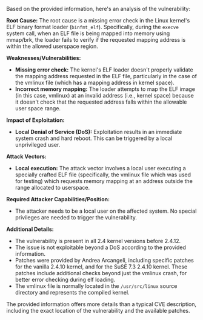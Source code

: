 Based on the provided information, here's an analysis of the vulnerability:

**Root Cause:**
The root cause is a missing error check in the Linux kernel's ELF binary format loader (`binfmt_elf`). Specifically, during the `execve` system call, when an ELF file is being mapped into memory using mmap/brk, the loader fails to verify if the requested mapping address is within the allowed userspace region.

**Weaknesses/Vulnerabilities:**
- **Missing error check:** The kernel's ELF loader doesn't properly validate the mapping address requested in the ELF file, particularly in the case of the vmlinux file (which has a mapping address in kernel space).
- **Incorrect memory mapping:** The loader attempts to map the ELF image (in this case, vmlinux) at an invalid address (i.e., kernel space) because it doesn't check that the requested address falls within the allowable user space range.

**Impact of Exploitation:**
- **Local Denial of Service (DoS):** Exploitation results in an immediate system crash and hard reboot. This can be triggered by a local unprivileged user.

**Attack Vectors:**
- **Local execution:** The attack vector involves a local user executing a specially crafted ELF file (specifically, the vmlinux file which was used for testing) which requests memory mapping at an address outside the range allocated to userspace.

**Required Attacker Capabilities/Position:**
- The attacker needs to be a local user on the affected system. No special privileges are needed to trigger the vulnerability.

**Additional Details:**
- The vulnerability is present in all 2.4 kernel versions before 2.4.12.
- The issue is not exploitable beyond a DoS according to the provided information.
- Patches were provided by Andrea Arcangeli, including specific patches for the vanilla 2.4.10 kernel, and for the SuSE 7.3 2.4.10 kernel. These patches include additional checks beyond just the vmlinux crash, for better error checking during elf loading.
- The vmlinux file is normally located in the `/usr/src/linux` source directory and represents the compiled kernel.

The provided information offers more details than a typical CVE description, including the exact location of the vulnerability and the available patches.